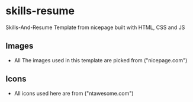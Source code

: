 # skills-resume
Skills-And-Resume Template from nicepage built with HTML, CSS and JS
## Images
- All The images used in this template are picked from ("nicepage.com")
## Icons
- All icons used here are from ("ntawesome.com")
